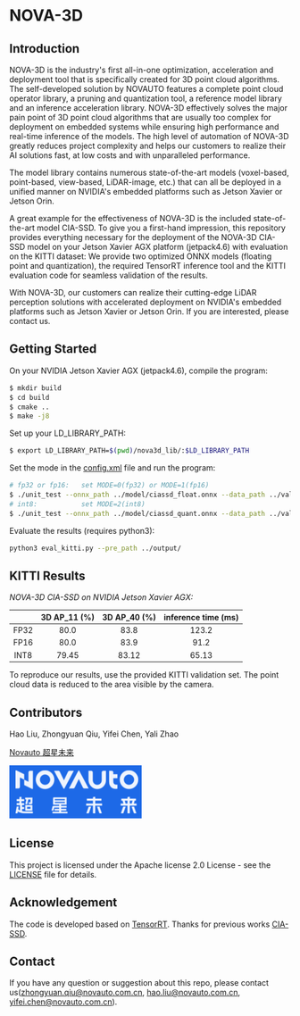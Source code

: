 # NOVA-3D

## Introduction

NOVA-3D is the industry's first all-in-one optimization, acceleration and deployment tool that is specifically created for 3D point cloud algorithms. The self-developed solution by NOVAUTO features a complete point cloud operator library, a pruning and quantization tool, a reference model library and an inference acceleration library. NOVA-3D effectively solves the major pain point of 3D point cloud algorithms that are usually too complex for deployment on embedded systems while ensuring high performance and real-time inference of the models. The high level of automation of NOVA-3D greatly reduces project complexity and helps our customers to realize their AI solutions fast, at low costs and with unparalleled performance.

The model library contains numerous state-of-the-art models (voxel-based, point-based, view-based, LiDAR-image, etc.) that can all be deployed in a unified manner on NVIDIA's embedded platforms such as Jetson Xavier or Jetson Orin.

A great example for the effectiveness of NOVA-3D is the included state-of-the-art model CIA-SSD. To give you a first-hand impression, this repository provides everything necessary for the deployment of the NOVA-3D CIA-SSD model on your Jetson Xavier AGX platform (jetpack4.6) with evaluation on the KITTI dataset: We provide two optimized ONNX models (floating point and quantization), the required TensorRT inference tool and the KITTI evaluation code for seamless validation of the results.

With NOVA-3D, our customers can realize their cutting-edge LiDAR perception solutions with accelerated deployment on NVIDIA's embedded platforms such as Jetson Xavier or Jetson Orin. If you are interested, please contact us.

## Getting Started

On your NVIDIA Jetson Xavier AGX (jetpack4.6), compile the program:

```bash
$ mkdir build
$ cd build
$ cmake ..
$ make -j8
```

Set up your LD_LIBRARY_PATH:

```bash
$ export LD_LIBRARY_PATH=$(pwd)/nova3d_lib/:$LD_LIBRARY_PATH
```

Set the mode in the [config.xml](config.xml) file and run the program:

```bash
# fp32 or fp16:   set MODE=0(fp32) or MODE=1(fp16) 
$ ./unit_test --onnx_path ../model/ciassd_float.onnx --data_path ../validation_set/
# int8:           set MODE=2(int8)
$ ./unit_test --onnx_path ../model/ciassd_quant.onnx --data_path ../validation_set/
```

Evaluate the results (requires python3):

```bash
python3 eval_kitti.py --pre_path ../output/
```


## KITTI Results

*NOVA-3D CIA-SSD on NVIDIA Jetson Xavier AGX:*

|  | 3D AP_11 (%) | 3D AP_40 (%) | inference time (ms) |
| :------: | :------: | :------: |:----:|
| FP32 | 80.0 | 83.8 | 123.2 |
| FP16 | 80.0 | 83.9 | 91.2 |
| INT8 | 79.45 | 83.12 | 65.13 |

To reproduce our results, use the provided KITTI validation set. The point cloud data is reduced to the area visible by the camera.


## Contributors

Hao Liu, Zhongyuan Qiu, Yifei Chen, Yali Zhao

[Novauto 超星未来](https://www.novauto.com.cn/)

![Novauto.png](novauto.png)


## License

This project is licensed under the Apache license 2.0 License - see the [LICENSE](LICENSE) file for details.

## Acknowledgement

The code is developed based on [TensorRT](https://github.com/NVIDIA/TensorRT).
Thanks for previous works [CIA-SSD](https://github.com/Vegeta2020/CIA-SSD).

## Contact

If you have any question or suggestion about this repo, please contact us(zhongyuan.qiu@novauto.com.cn, hao.liu@novauto.com.cn, yifei.chen@novauto.com.cn).